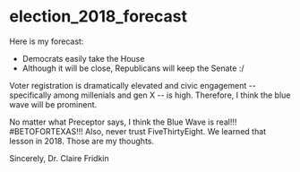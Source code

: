 # election_2018_forecast

Here is my forecast:  
- Democrats easily take the House
- Although it will be close, Republicans will keep the Senate :/ 

Voter registration is dramatically elevated and civic engagement -- specifically among millenials and gen X -- is high. Therefore, I think the blue wave will be prominent. 

No matter what Preceptor says, I think the Blue Wave is real!!! #BETOFORTEXAS!!! Also, never trust FiveThirtyEight. We learned that lesson in 2018. Those are my thoughts. 

Sincerely,
Dr. Claire Fridkin
